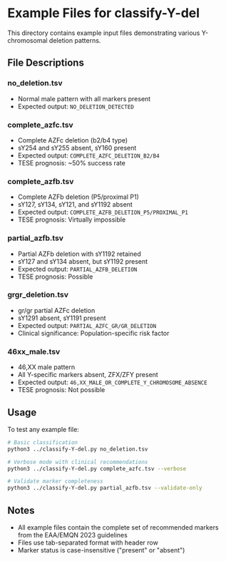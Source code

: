 # Example Files for classify-Y-del

This directory contains example input files demonstrating various Y-chromosomal deletion patterns.

## File Descriptions

### no_deletion.tsv
- Normal male pattern with all markers present
- Expected output: `NO_DELETION_DETECTED`

### complete_azfc.tsv
- Complete AZFc deletion (b2/b4 type)
- sY254 and sY255 absent, sY160 present
- Expected output: `COMPLETE_AZFC_DELETION_B2/B4`
- TESE prognosis: ~50% success rate

### complete_azfb.tsv
- Complete AZFb deletion (P5/proximal P1)
- sY127, sY134, sY121, and sY1192 absent
- Expected output: `COMPLETE_AZFB_DELETION_P5/PROXIMAL_P1`
- TESE prognosis: Virtually impossible

### partial_azfb.tsv
- Partial AZFb deletion with sY1192 retained
- sY127 and sY134 absent, but sY1192 present
- Expected output: `PARTIAL_AZFB_DELETION`
- TESE prognosis: Possible

### grgr_deletion.tsv
- gr/gr partial AZFc deletion
- sY1291 absent, sY1191 present
- Expected output: `PARTIAL_AZFC_GR/GR_DELETION`
- Clinical significance: Population-specific risk factor

### 46xx_male.tsv
- 46,XX male pattern
- All Y-specific markers absent, ZFX/ZFY present
- Expected output: `46,XX_MALE_OR_COMPLETE_Y_CHROMOSOME_ABSENCE`
- TESE prognosis: Not possible

## Usage

To test any example file:

```bash
# Basic classification
python3 ../classify-Y-del.py no_deletion.tsv

# Verbose mode with clinical recommendations
python3 ../classify-Y-del.py complete_azfc.tsv --verbose

# Validate marker completeness
python3 ../classify-Y-del.py partial_azfb.tsv --validate-only
```

## Notes

- All example files contain the complete set of recommended markers from the EAA/EMQN 2023 guidelines
- Files use tab-separated format with header row
- Marker status is case-insensitive ("present" or "absent")